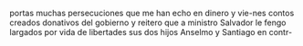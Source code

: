 portas muchas persecuciones que me han echo en dinero y vie-nes contos creados donativos del gobierno
y reitero que a ministro Salvador le fengo largados por vida de libertades sus dos hijos Anselmo y Santiago en contr-